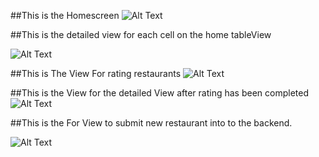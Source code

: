 ##This is the Homescreen
![Alt Text](https://github.com/Maampeaw/mcRestaurant/tree/main/ReadmeImages/homescreen.png)

##This is the detailed view for each cell on the home tableView

![Alt Text](https://github.com/Maampeaw/mcRestaurant/tree/main/ReadmeImages/detailedView.png)

##This is The View For rating restaurants
![Alt Text](https://github.com/Maampeaw/mcRestaurant/tree/main/ReadmeImages/rating.png)

##This is the View for the detailed View after rating has been completed
![Alt Text](https://github.com/Maampeaw/mcRestaurant/tree/main/ReadmeImages/rated.png)

##This is the For View to submit new restaurant into to the backend.

![Alt Text](https://github.com/Maampeaw/mcRestaurant/tree/main/ReadmeImages/submitrestaurant.png)
